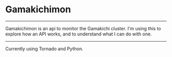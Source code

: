 # Gamakichimon

---

Gamakichimon is an api to monitor the Gamakichi cluster.
I'm using this to explore how an API works, and to understand
what I can do with one.


---

Currently using Tornado and Python.
